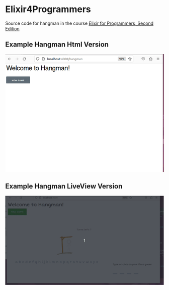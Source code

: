 
# Elixir4Programmers

Source code for hangman in the course [Elixir for Programmers, Second Edition](https://codestool.coding-gnome.com/courses/elixir-for-programmers-2)

## Example Hangman Html Version

![HangmanHmtl](img/hangamn_html.gif)



## Example Hangman LiveView Version

![HangmanHmtl](img/hangamn_live_view.gif)